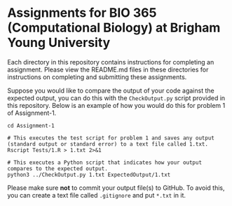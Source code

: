 # Assignments for BIO 365 (Computational Biology) at Brigham Young University

Each directory in this repository contains instructions for completing an assignment. Please view the README.md files in these directories for instructions on completing and submitting these assignments.

Suppose you would like to compare the output of your code against the expected output, you can do this with the `CheckOutput.py` script provided in this repository. Below is an example of how you would do this for problem 1 of Assignment-1.

```
cd Assignment-1

# This executes the test script for problem 1 and saves any output (standard output or standard error) to a text file called 1.txt.
Rscript Tests/1.R > 1.txt 2>&1

# This executes a Python script that indicates how your output compares to the expected output.
python3 ../CheckOutput.py 1.txt ExpectedOutput/1.txt
```

Please make sure **not** to commit your output file(s) to GitHub. To avoid this, you can create a text file called `.gitignore` and put `*.txt` in it.